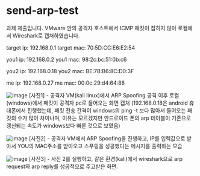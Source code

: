 # send-arp-test

과제 제출입니다.
VMware 안의 공격자 호스트에서 ICMP 패킷이 잡히지 않아 로컬에서 Wireshark로 캡쳐하였습니다.

target ip: 192.168.0.1
target mac: 70:5D:CC:E6:E2:54

you1 ip: 192.168.0.2
you1 mac: 98:2c:bc:51:0b:c6

you2 ip: 192.168.0.18
you2 mac: BE:7B:B6:8C:D0:3F

me ip: 192.168.0.27
me mac: 00:0c:29:d4:64:88

![image](https://user-images.githubusercontent.com/60030828/127908294-9c4df231-2f3d-4f6f-acad-ac7dce17cd15.png)
[사진1] - 공격자 VM(kali linux)에서 ARP Spoofing 공격 이후 로컬(windows)에서 패킷이 공격자 pc로 들어오는 화면 캡처
(192.168.0.18은 android 휴대폰에서 진행했는데, 패킷 전송 간격이 windows의 ping -t 보다 많아서 들어오는 패킷의 수가 많이 차이나며, 이유는 모르겠지만 안드로이드 폰의 arp 테이블이 기존으로 갱신되는 속도가 windows보다 빠른 것으로 보였음)

![image](https://user-images.githubusercontent.com/60030828/127908572-378fc1f6-c2cf-40b1-bb3f-d7160893b14b.png)
[사진2] - 공격자 VM에서 ARP Spoofing을 진행하고, IP를 입력값으로 받아서 YOU의 MAC주소를 받아오고 스푸핑을 성공했다는 메시지를 출력하는 모습

![image](https://user-images.githubusercontent.com/60030828/127908757-ef6d13e0-87b2-478c-ba7a-15003c8dc5e1.png)
[사진3] - 사진 2를 실행하고, 같은 환경(kali)에서 wireshark으로 arp request와 arp reply를 성공적으로 주고받은 화면.
